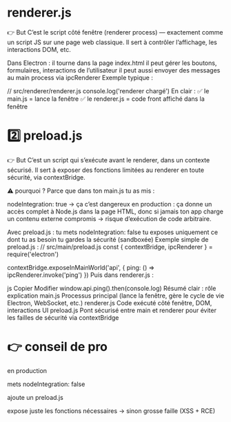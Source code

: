 # renderer.js
  👉 But
  C’est le script côté fenêtre (renderer process) — exactement comme un script JS sur une page web classique.
  Il sert à contrôler l’affichage, les interactions DOM, etc.

  Dans Electron :
  il tourne dans la page index.html
  il peut gérer les boutons, formulaires, interactions de l’utilisateur
  il peut aussi envoyer des messages au main process via ipcRenderer
  Exemple typique :

  // src/renderer/renderer.js
  console.log('renderer chargé')
  En clair :
  ✅ le main.js = lance la fenêtre
  ✅ le renderer.js = code front affiché dans la fenêtre

# 2️⃣ preload.js
  👉 But
  C’est un script qui s’exécute avant le renderer, dans un contexte sécurisé.
  Il sert à exposer des fonctions limitées au renderer en toute sécurité, via contextBridge.

  ⚠️ pourquoi ?
  Parce que dans ton main.js tu as mis :

  nodeIntegration: true
  → ça c’est dangereux en production : ça donne un accès complet à Node.js dans la page HTML, donc si jamais ton app charge un contenu externe compromis → risque d’exécution de code arbitraire.

  Avec preload.js :
  tu mets nodeIntegration: false
  tu exposes uniquement ce dont tu as besoin
  tu gardes la sécurité (sandboxée)
  Exemple simple de preload.js :
  // src/main/preload.js
  const { contextBridge, ipcRenderer } = require('electron')

  contextBridge.exposeInMainWorld('api', {
    ping: () => ipcRenderer.invoke('ping')
  })
  Puis dans renderer.js :

  js
  Copier
  Modifier
  window.api.ping().then(console.log)
  Résumé clair :
  rôle	explication
  main.js	Processus principal (lance la fenêtre, gère le cycle de vie Electron, WebSocket, etc.)
  renderer.js	Code exécuté côté fenêtre, DOM, interactions UI
  preload.js	Pont sécurisé entre main et renderer pour éviter les failles de sécurité via contextBridge

# 👉 conseil de pro
  en production

  mets nodeIntegration: false

  ajoute un preload.js

  expose juste les fonctions nécessaires
  → sinon grosse faille (XSS + RCE)